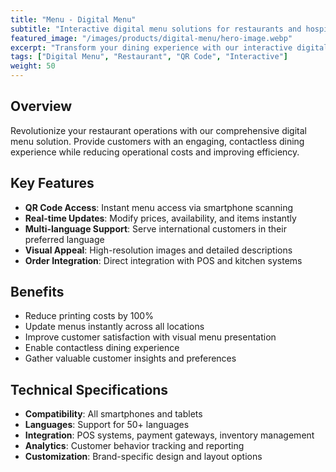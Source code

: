 ```yaml
---
title: "Menu - Digital Menu"
subtitle: "Interactive digital menu solutions for restaurants and hospitality"
featured_image: "/images/products/digital-menu/hero-image.webp"
excerpt: "Transform your dining experience with our interactive digital menu system featuring real-time updates and multi-language support."
tags: ["Digital Menu", "Restaurant", "QR Code", "Interactive"]
weight: 50
---
```


## Overview

Revolutionize your restaurant operations with our comprehensive digital menu solution. Provide customers with an engaging, contactless dining experience while reducing operational costs and improving efficiency.

## Key Features

- **QR Code Access**: Instant menu access via smartphone scanning
- **Real-time Updates**: Modify prices, availability, and items instantly
- **Multi-language Support**: Serve international customers in their preferred language
- **Visual Appeal**: High-resolution images and detailed descriptions
- **Order Integration**: Direct integration with POS and kitchen systems

## Benefits

- Reduce printing costs by 100%
- Update menus instantly across all locations
- Improve customer satisfaction with visual menu presentation
- Enable contactless dining experience
- Gather valuable customer insights and preferences

## Technical Specifications

- **Compatibility**: All smartphones and tablets
- **Languages**: Support for 50+ languages
- **Integration**: POS systems, payment gateways, inventory management
- **Analytics**: Customer behavior tracking and reporting
- **Customization**: Brand-specific design and layout options

